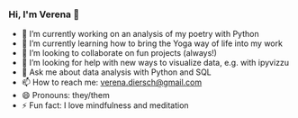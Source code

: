 ### Hi, I'm Verena 👋

- 🔭 I’m currently working on an analysis of my poetry with Python
- 🌱 I’m currently learning how to bring the Yoga way of life into my work
- 👯 I’m looking to collaborate on fun projects (always!)
- 🤔 I’m looking for help with new ways to visualize data, e.g. with ipyvizzu 
- 💬 Ask me about data analysis with Python and SQL
- 📫 How to reach me: verena.diersch@gmail.com
- 😄 Pronouns: they/them
- ⚡ Fun fact: I love mindfulness and meditation
